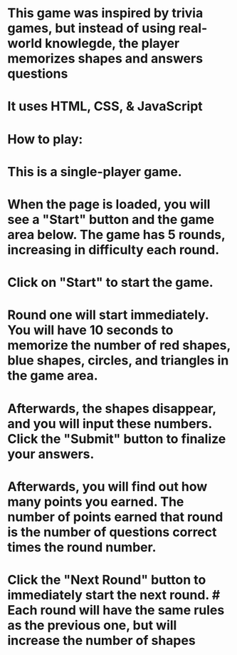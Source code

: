 # This game was inspired by trivia games, but instead of using real-world knowlegde, the player memorizes shapes and answers questions 
# It uses HTML, CSS, & JavaScript
# How to play:
# This is a single-player game.
# When the page is loaded, you will see a "Start" button and the game area below. The game has 5 rounds, increasing in difficulty each round.
# Click on "Start" to start the game.
# Round one will start immediately. You will have 10 seconds to memorize the number of red shapes, blue shapes, circles, and triangles in the game area.
# Afterwards, the shapes disappear, and you will input these numbers. Click the "Submit" button to finalize your answers. 
# Afterwards, you will find out how many points you earned. The number of points earned that round is the number of questions correct times the round number.
# Click the "Next Round" button to immediately start the next round. # Each round will have the same rules as the previous one, but will increase the number of shapes
